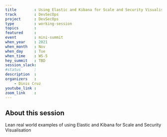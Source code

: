 ```yaml
---
title        : Using Elastic and Kibana for Scale and Security Visualisation
track        : DevSecOps
project      : DevSecOps
type         : working-session
topics       :
featured     :
event        : mini-summit
when_year    : 2021
when_month   : Nov
when_day     : Tue
when_time    : WS-5
hey_summit   : TBD
session_slack:
#status      : 
description  :
organizers   :
    - Dinis Cruz        
youtube_link : 
zoom_link    : 
---
```


## About this session
Lean real world examples of using Elastic and Kibana for Scale and Security Visualisation